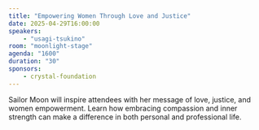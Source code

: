 ```yaml
---
title: "Empowering Women Through Love and Justice"
date: 2025-04-29T16:00:00
speakers:
    - "usagi-tsukino"
room: "moonlight-stage"
agenda: "1600"
duration: "30"
sponsors:
    - crystal-foundation
---
```


Sailor Moon will inspire attendees with her message of love, justice, and women empowerment. Learn how embracing compassion and inner strength can make a difference in both personal and professional life.
